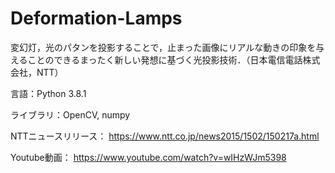 # Deformation-Lamps
変幻灯，光のパタンを投影することで，止まった画像にリアルな動きの印象を与えることのできるまったく新しい発想に基づく光投影技術．（日本電信電話株式会社，NTT）

言語：Python 3.8.1

ライブラリ：OpenCV, numpy

NTTニュースリリース：
https://www.ntt.co.jp/news2015/1502/150217a.html

Youtube動画：
https://www.youtube.com/watch?v=wIHzWJm5398